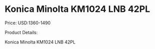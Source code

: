 # Konica Minolta KM1024 LNB 42PL

Price: USD:1360-1490

Product Details:

Konica Minolta KM1024 LNB 42PL